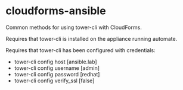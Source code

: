 # cloudforms-ansible
Common methods for using tower-cli with CloudForms.

Requires that tower-cli is installed on the appliance running automate.

Requires that tower-cli has been configured with credentials:
* tower-cli config host [ansible.lab]
* tower-cli config username [admin]
* tower-cli config password [redhat]
* tower-cli config verify_ssl [false]
